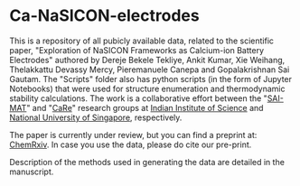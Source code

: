 # Ca-NaSICON-electrodes

This is a repository of all pubicly available data, related to the scientific paper, "Exploration of NaSICON Frameworks as Calcium-ion Battery Electrodes" authored by Dereje Bekele Tekliye, Ankit Kumar, Xie Weihang, Thelakkattu Devassy Mercy, Pieremanuele Canepa and Gopalakrishnan Sai Gautam. The "Scripts" folder also has python scripts (in the form of Jupyter Notebooks) that were used for structure enumeration and thermodynamic stability calculations. The work is a collaborative effort between the "<a href="https://sai-mat-group.github.io/" target="_blank">SAI-MAT</a>" and "<a href="https://caneparesearch.org/" target="_blank">CaRe</a>" research groups at <a href="https://iisc.ac.in/" target="_blank">Indian Institute of Science</a> and <a href="https://nus.edu.sg/" target="_blank">National University of Singapore</a>, respectively.

The paper is currently under review, but you can find a preprint at: <a href="https://doi.org/10.26434/chemrxiv-2022-srdq9" target="_blank">ChemRxiv</a>. In case you use the data, please do cite our pre-print.

Description of the methods used in generating the data are detailed in the manuscript.
